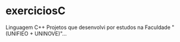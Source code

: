 # exerciciosC
Linguagem C++
Projetos que desenvolvi por estudos na Faculdade "(UNIFIEO + UNINOVE)"...
